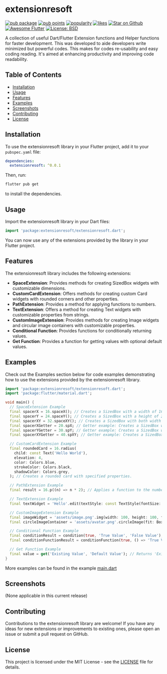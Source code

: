 <!--
This README describes the package. If you publish this package to pub.dev,
this README's contents appear on the landing page for your package.

For information about how to write a good package README, see the guide for
[writing package pages](https://dart.dev/guides/libraries/writing-package-pages).

For general information about developing packages, see the Dart guide for
[creating packages](https://dart.dev/guides/libraries/create-library-packages)
and the Flutter guide for
[developing packages and plugins](https://flutter.dev/developing-packages).
-->
# extensionresoft

[![pub package](https://img.shields.io/pub/v/extensionresoft.svg?label=extensionresoft&color=blue)](https://pub.dev/packages/extensionresoft)
[![pub points](https://img.shields.io/pub/points/extensionresoft?logo=dart)](https://pub.dev/packages/extensionresoft/score)
[![popularity](https://img.shields.io/pub/popularity/extensionresoft?logo=dart&color=yellow)](https://pub.dev/packages/extensionresoft/score)
[![likes](https://img.shields.io/pub/likes/extensionresoft?logo=dart&color=red)](https://pub.dev/packages/extensionresoft/score)
<a href="https://github.com/kenresoft/extensionresoft">![Star on Github](https://img.shields.io/github/stars/kenresoft/extensionresoft.svg?style=flat&logo=github&colorB=deeppink&label=stars)</a>
<a href="https://github.com/Solido/awesome-flutter">![Awesome Flutter](https://img.shields.io/badge/Awesome-Flutter-blue.svg?longCache=true&style=flat-square)</a>
<a href="https://opensource.org/license/bsd-3-clause">![License: BSD](https://img.shields.io/badge/license-BSD_3--Clause-teal.svg)</a>

A collection of useful Dart/Flutter Extension functions and Helper functions for faster development.
This was developed to aide developers write minimized but powerful codes.
This makes for codes re-usability and easy coding reading.
It's aimed at enhancing productivity and improving code readability.

## Table of Contents
- [Installation](#installation)
- [Usage](#usage)
- [Features](#features)
- [Examples](#examples)
- [Screenshots](#screenshots)
- [Contributing](#contributing)
- [License](#license)

## Installation
To use the extensionresoft library in your Flutter project, add it to your `pubspec.yaml` file:

```yaml
dependencies:
  extensionresoft: ^0.0.1
```

Then, run:

```bash
flutter pub get
````

to install the dependencies.

## Usage
Import the extensionresoft library in your Dart files:

```dart
import 'package:extensionresoft/extensionresoft.dart';
```
You can now use any of the extensions provided by the library in your Flutter project.

## Features
The extensionresoft library includes the following extensions:

- **SpaceExtension**: Provides methods for creating SizedBox widgets with customizable dimensions.
- **CustomCardExtension**: Offers methods for creating custom Card widgets with rounded corners and other properties.
- **PathExtension**: Provides a method for applying functions to numbers.
- **TextExtension**: Offers a method for creating Text widgets with customizable properties from strings.
- **CustomImageExtension**: Provides methods for creating Image widgets and circular image containers with customizable properties.
- **Conditional Function**: Provides functions for conditionally returning values.
- **Get Function**: Provides a function for getting values with optional default values.

## Examples

Check out the Examples section below for code examples demonstrating how to use the extensions provided by the extensionresoft library.

```dart
import 'package:extensionresoft/extensionresoft.dart';
import 'package:flutter/material.dart';

void main() {
  // SpaceExtension Example
  final spacerX = 16.spaceX(); // Creates a SizedBox with a width of 16.
  final spacerY = 24.spaceY(); // Creates a SizedBox with a height of 24.
  final spacerXY = 32.spaceXY(); // Creates a SizedBox with both width and height of 32.
  final spacerXGetter = 20.spX; // Getter example: Creates a SizedBox with a width of 20.
  final spacerYGetter = 30.spY; // Getter example: Creates a SizedBox with a height of 30.
  final spacerXYGetter = 40.spXY; // Getter example: Creates a SizedBox with both width and height of 40.

  // CustomCardExtension Example
  final roundedCard = 16.radius(
    child: const Text('Hello World'),
    elevation: 4,
    color: Colors.blue,
    strokeColor: Colors.black,
    shadowColor: Colors.grey,
  ); // Creates a rounded card with specified properties.

  // PathExtension Example
  final result = 16.p((n) => n * 2); // Applies a function to the number 16 and returns the result.

  // TextExtension Example
  final textWidget = 'Hello'.edit(textStyle: const TextStyle(fontSize: 20), textAlign: TextAlign.center); // Creates a customized Text widget.

  // CustomImageExtension Example
  final imageWidget = 'assets/image.png'.img(width: 100, height: 100, fit: BoxFit.cover); // Creates an Image widget from an asset with specified properties.
  final circleImageContainer = 'assets/avatar.png'.circleImage(fit: BoxFit.cover, opacity: 0.8); // Creates a circular image container with specified properties.

  // Conditional Function Example
  final conditionResult = condition(true, 'True Value', 'False Value'); // Returns 'True Value' based on the condition.
  final conditionFunctionResult = conditionFunction(true, () => 'True Value', () => 'False Value'); // Invokes a function based on the condition.

  // Get Function Example
  final value = get('Existing Value', 'Default Value'); // Returns 'Existing Value' if not null, otherwise returns 'Default Value'.
}

```

More examples can be found in the example [main.dart](example/lib/main.dart)

## Screenshots
(None applicable in this current release)

[//]: # (Include any relevant screenshots or GIFs showcasing the extensions in action &#40;if applicable&#41;.)

## Contributing
Contributions to the extensionresoft library are welcome! If you have any ideas for new extensions or improvements to existing ones, please open an issue or submit a pull request on GitHub.

## License
This project is licensed under the MIT License - see the [LICENSE](LICENSE) file for details.
